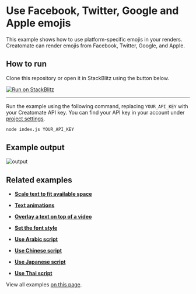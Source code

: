 # Use Facebook, Twitter, Google and Apple emojis

This example shows how to use platform-specific emojis in your renders. Creatomate can render emojis from Facebook, Twitter, Google, and Apple.

## How to run

Clone this repository or open it in StackBlitz using the button below.

[![Run on StackBlitz](https://user-images.githubusercontent.com/44575638/199058604-b6e5e08a-cdfd-451a-8ce9-ab7355b22786.svg)](https://stackblitz.com/github/creatomate/node-examples/tree/main/text-emoji)

---

Run the example using the following command, replacing `YOUR_API_KEY` with your Creatomate API key. You can find your API key in your account under [project settings](https://creatomate.com/docs/api/rest-api/authentication).
```bash
node index.js YOUR_API_KEY
```

## Example output

![output](https://user-images.githubusercontent.com/44575638/199054146-9a09cefa-0292-48d2-941e-01048fd51340.png)

## Related examples

- **[Scale text to fit available space](https://github.com/creatomate/node-examples/tree/main/text-sizing)**

- **[Text animations](https://github.com/creatomate/node-examples/tree/main/text-animations)**

- **[Overlay a text on top of a video](https://github.com/creatomate/node-examples/tree/main/text-overlay)**

- **[Set the font style](https://github.com/creatomate/node-examples/tree/main/text-styles)**

- **[Use Arabic script](https://github.com/creatomate/node-examples/tree/main/text-arabic)**

- **[Use Chinese script](https://github.com/creatomate/node-examples/tree/main/text-chinese)**

- **[Use Japanese script](https://github.com/creatomate/node-examples/tree/main/text-japanese)**

- **[Use Thai script](https://github.com/creatomate/node-examples/tree/main/text-thai)**

View all examples [on this page](https://github.com/creatomate/node-examples).
